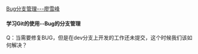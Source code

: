 [Bug分支管理---廖雪峰](https://www.liaoxuefeng.com/wiki/896043488029600/900388704535136#0)

#### 学习Git的使用--Bug的分支管理

Q：当需要修复BUG，但是在dev分支上开发的工作还未提交，这个时候我们该如何解决？

```git

```









